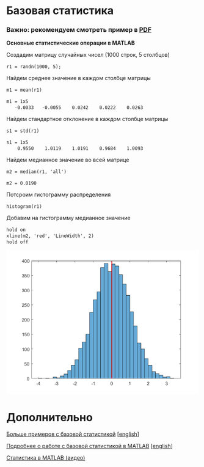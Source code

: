 # Базовая статистика

### Важно: рекомендуем смотреть пример в [PDF](basic_statistics.pdf)

**Основные статистические операции в MATLAB**

Создадим матрицу случайных чисел (1000 строк, 5 столбцов)

```matlab:Code
r1 = randn(1000, 5);
```

Найдем среднее значение в каждом столбце матрицы

```matlab:Code
m1 = mean(r1)
```

```text:Output
m1 = 1x5    
   -0.0033   -0.0055    0.0242    0.0222    0.0263

```

Найдем стандартное отклонение в каждом столбце матрицы

```matlab:Code
s1 = std(r1)
```

```text:Output
s1 = 1x5    
    0.9550    1.0119    1.0191    0.9684    1.0093

```

Найдем медианное значение во всей матрице

```matlab:Code
m2 = median(r1, 'all')
```

```text:Output
m2 = 0.0190
```

Потсроим гистограмму распределения

```matlab:Code
histogram(r1)
```

Добавим на гистограмму медианное значение

```matlab:Code
hold on
xline(m2, 'red', 'LineWidth', 2)
hold off
```

![figure_0.png](README_images/figure_0.png)

# Дополнительно

[Больше примеров с базовой статистикой](https://docs.exponenta.ru/matlab/data_analysis/descriptive-statistics.html) [[english](https://www.mathworks.com/help/matlab/data_analysis/descriptive-statistics.html)]

[Подробнее о работе с базовой статистикой в MATLAB](https://docs.exponenta.ru/matlab/descriptive-statistics.html) [[english](https://www.mathworks.com/help/matlab/descriptive-statistics.html)]

[Статистика в MATLAB (видео)](https://youtu.be/bm2CyGGKVxM)
